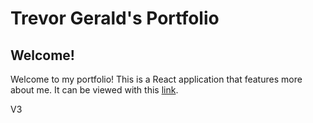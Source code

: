 # Trevor Gerald's Portfolio

## Welcome!
Welcome to my portfolio! This is a React application that features more about me. It can be viewed with this [link](https://trevorgerald.web.app/). 

V3
